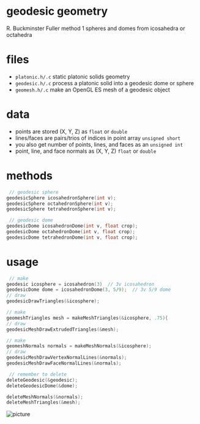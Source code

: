 # geodesic geometry

R. Buckminster Fuller method 1 spheres and domes from icosahedra or octahedra

# files

* `platonic.h/.c` static platonic solids geometry
* `geodesic.h/.c` process a platonic solid into a geodesic dome or sphere
* `geomesh.h/.c`  make an OpenGL ES mesh of a geodesic object

# data

* points are stored (X, Y, Z) as `float` or `double`
* lines/faces are pairs/trios of indices in point array `unsigned short`
* you also get number of points, lines, and faces as an `unsigned int`
* point, line, and face normals as (X, Y, Z) `float` or `double`

# methods

``` c
 // geodesic sphere
geodesicSphere icosahedronSphere(int v);
geodesicSphere octahedronSphere(int v);
geodesicSphere tetrahedronSphere(int v);

 // geodesic dome
geodesicDome icosahedronDome(int v, float crop);
geodesicDome octahedronDome(int v, float crop);
geodesicDome tetrahedronDome(int v, float crop);
```

# usage

``` c
 // make
geodesic icosphere = icosahedron(3)  // 3v icosahedron
geodesicDome dome = icosahedronDome(3, 5/9);  // 3v 5/9 dome
// draw
geodesicDrawTriangles(&icosphere);

// make
geomeshTriangles mesh = makeMeshTriangles(&icosphere, .75){
// draw
geodesicMeshDrawExtrudedTriangles(&mesh);

// make
geomeshNormals normals = makeMeshNormals(&icosphere);
// draw
geodesicMeshDrawVertexNormalLines(&normals);
geodesicMeshDrawFaceNormalLines(&normals);
```

``` c
 // remember to delete
deleteGeodesic(&geodesic);
deleteGeodesicDome(&dome);

deleteMeshNormals(&normals);
deleteMeshTriangles(&mesh);
```

![picture](https://raw.github.com/robbykraft/Geodesic/master/picture.png)